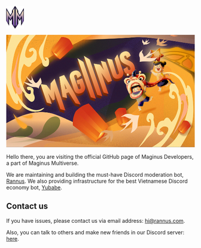 <p align="left">
  <a href="https://maginus.vn/">
    <img src="./assets/logo.png" height="60px">
  </a>
</p>
<p align="center">
  <a href="https://maginus.vn/">
    <img src="./assets/banner.png" height="300px">
  </a>
</p>

Hello there, you are visiting the official GitHub page of Maginus Developers, a part of Maginus Multiverse.

We are maintaining and building the must-have Discord moderation bot, [Rannus](https://rannus.com/). We also providing infrastructure for the best Vietnamese Discord economy bot, [Yubabe](https://yubabe.vn/).

## Contact us

If you have issues, please contact us via email address: [hi@rannus.com](mailto:hi@rannus.com).

Also, you can talk to others and make new friends in our Discord server: [here](https://discord.gg/maginus).